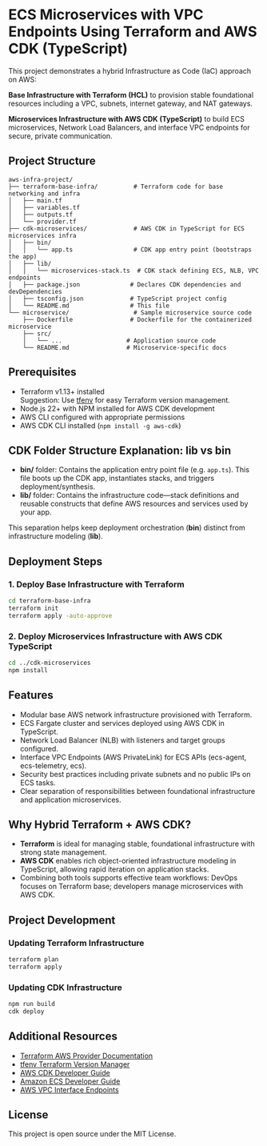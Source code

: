 # ECS Microservices with VPC Endpoints Using Terraform and AWS CDK (TypeScript)

This project demonstrates a hybrid Infrastructure as Code (IaC) approach on AWS:

**Base Infrastructure with Terraform (HCL)** to provision stable foundational resources including a VPC, subnets, internet gateway, and NAT gateways.

**Microservices Infrastructure with AWS CDK (TypeScript)** to build ECS microservices, Network Load Balancers, and interface VPC endpoints for secure, private communication.

## Project Structure
```
aws-infra-project/
├── terraform-base-infra/          # Terraform code for base networking and infra
│   ├── main.tf
│   ├── variables.tf
│   ├── outputs.tf
│   └── provider.tf
├── cdk-microservices/             # AWS CDK in TypeScript for ECS microservices infra
│   ├── bin/
│   │   └── app.ts                 # CDK app entry point (bootstraps the app)
│   ├── lib/
│   │   └── microservices-stack.ts  # CDK stack defining ECS, NLB, VPC endpoints
│   ├── package.json              # Declares CDK dependencies and devDependencies
│   ├── tsconfig.json             # TypeScript project config
│   └── README.md                 # This file
└── microservice/                  # Sample microservice source code
    ├── Dockerfile                # Dockerfile for the containerized microservice
    ├── src/
    │   └── ...                  # Application source code
    └── README.md                # Microservice-specific docs
```

## Prerequisites
- Terraform v1.13+ installed  
  Suggestion: Use [tfenv](https://github.com/tfutils/tfenv) for easy Terraform version management.
- Node.js 22+ with NPM installed for AWS CDK development
- AWS CLI configured with appropriate permissions
- AWS CDK CLI installed (`npm install -g aws-cdk`)

## CDK Folder Structure Explanation: lib vs bin
- **bin/** folder: Contains the application entry point file (e.g. `app.ts`). This file boots up the CDK app, instantiates stacks, and triggers deployment/synthesis.
- **lib/** folder: Contains the infrastructure code—stack definitions and reusable constructs that define AWS resources and services used by your app.

This separation helps keep deployment orchestration (**bin**) distinct from infrastructure modeling (**lib**).

## Deployment Steps

### 1. Deploy Base Infrastructure with Terraform
```bash
cd terraform-base-infra
terraform init
terraform apply -auto-approve
```

### 2. Deploy Microservices Infrastructure with AWS CDK TypeScript
```bash
cd ../cdk-microservices
npm install
```

## Features
- Modular base AWS network infrastructure provisioned with Terraform.
- ECS Fargate cluster and services deployed using AWS CDK in TypeScript.
- Network Load Balancer (NLB) with listeners and target groups configured.
- Interface VPC Endpoints (AWS PrivateLink) for ECS APIs (ecs-agent, ecs-telemetry, ecs).
- Security best practices including private subnets and no public IPs on ECS tasks.
- Clear separation of responsibilities between foundational infrastructure and application microservices.

## Why Hybrid Terraform + AWS CDK?
- **Terraform** is ideal for managing stable, foundational infrastructure with strong state management.
- **AWS CDK** enables rich object-oriented infrastructure modeling in TypeScript, allowing rapid iteration on application stacks.
- Combining both tools supports effective team workflows: DevOps focuses on Terraform base; developers manage microservices with AWS CDK.

## Project Development

### Updating Terraform Infrastructure
```bash
terraform plan
terraform apply
```

### Updating CDK Infrastructure
```bash
npm run build
cdk deploy
```

## Additional Resources
- [Terraform AWS Provider Documentation](https://registry.terraform.io/providers/hashicorp/aws/latest/docs)
- [tfenv Terraform Version Manager](https://github.com/tfutils/tfenv)
- [AWS CDK Developer Guide](https://docs.aws.amazon.com/cdk/latest/guide/home.html)
- [Amazon ECS Developer Guide](https://docs.aws.amazon.com/AmazonECS/latest/developerguide/)
- [AWS VPC Interface Endpoints](https://docs.aws.amazon.com/vpc/latest/privatelink/)

## License
This project is open source under the MIT License.
